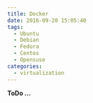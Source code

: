```yaml
---
title: Docker
date: 2016-09-20 15:05:40
tags:
  - Ubuntu
  - Debian
  - Fedora
  - Centos
  - Opensuse
categories:
  - virtualization
---
```


**ToDo ...**
